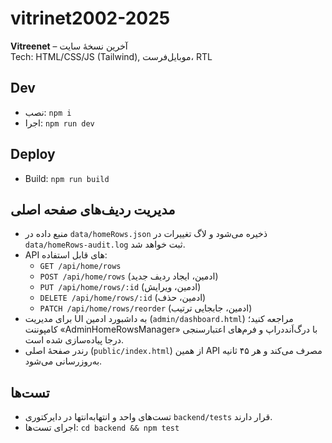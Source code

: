 # vitrinet2002-2025

**Vitreenet** – آخرین نسخهٔ سایت  
Tech: HTML/CSS/JS (Tailwind), موبایل‌فرست، RTL

## Dev
- نصب: `npm i`
- اجرا: `npm run dev`

## Deploy
- Build: `npm run build`

## مدیریت ردیف‌های صفحه اصلی
- منبع داده در `data/homeRows.json` ذخیره می‌شود و لاگ تغییرات در `data/homeRows-audit.log` ثبت خواهد شد.
- API های قابل استفاده:
  - `GET /api/home/rows`
  - `POST /api/home/rows` (ادمین، ایجاد ردیف جدید)
  - `PUT /api/home/rows/:id` (ادمین، ویرایش)
  - `DELETE /api/home/rows/:id` (ادمین، حذف)
  - `PATCH /api/home/rows/reorder` (ادمین، جابجایی ترتیب)
- برای مدیریت UI به داشبورد ادمین (`admin/dashboard.html`) مراجعه کنید؛ کامپوننت «AdminHomeRowsManager» با درگ‌اَند‌دراپ و فرم‌های اعتبارسنجی درجا پیاده‌سازی شده است.
- رندر صفحهٔ اصلی (`public/index.html`) از همین API مصرف می‌کند و هر ۴۵ ثانیه به‌روزرسانی می‌شود.

## تست‌ها
- تست‌های واحد و انتها‌به‌انتها در دایرکتوری `backend/tests` قرار دارند.
- اجرای تست‌ها: `cd backend && npm test`
